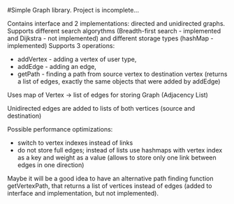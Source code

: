 #Simple Graph library.
Project is incomplete...

Contains interface and 2 implementations: directed and unidirected graphs.
Supports different search algorythms (Breadth-first search - implemented and Dijkstra - not implemented)
and different storage types (hashMap - implemented)
Supports 3 operations:
 * addVertex - adding a vertex of user type, 
 * addEdge - adding an edge,
 * getPath - finding a path from source vertex to destination vertex (returns a list of edges, exactly the same objects that were added by addEdge)

Uses map of Vertex -> list of edges for storing Graph (Adjacency List)

Unidirected edges are added to lists of both vertices (source and destination)

Possible performance optimizations:
* switch to vertex indexes instead of links
* do not store full edges; instead of lists use hashmaps with vertex index as a key and weight as a value (allows to store only one link between edges in one direction)

Maybe it will be a good idea to have an alternative path finding function getVertexPath, that returns a list of vertices instead of edges (added to interface and implementation, but not implemented).
